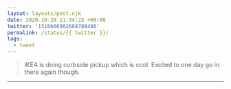 ```yaml
---
layout: layouts/post.njk
date: 2020-10-20 21:34:23 +00:00
twitter: '1318666902688788480'
permalink: /status/{{ twitter }}/
tags: 
  - tweet
---
```


> IKEA is doing curbside pickup which is cool. Excited to one day go in there again though.

---
